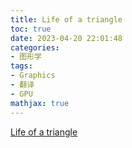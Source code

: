 ```yaml
---
title: Life of a triangle
toc: true
date: 2023-04-20 22:01:48
categories:
- 图形学
tags:
- Graphics
- 翻译
- GPU
mathjax: true
---
```


[Life of a triangle](https://developer.nvidia.com/content/life-triangle-nvidias-logical-pipeline)